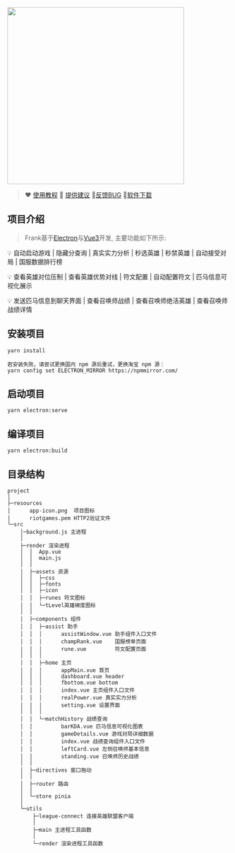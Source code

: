 <img src="https://cdn.nlark.com/yuque/0/2022/png/29483996/1656926658431-4b200ede-3cde-46a9-bbef-a8200e33de90.png" height="400" /> 

> ❤️ [使用教程](https://www.yuque.com/java-s/frank/introduction) 
🫰 [提供建议](https://www.yuque.com/java-s/frank/proposal) 
🚨[反馈BUG](https://www.yuque.com/java-s/frank/bug)
🚩[软件下载](https://www.yuque.com/java-s/frank/introduction#dZwDV) 

## 项目介绍
> Frank基于[Electron](https://github.com/electron/electron)与[Vue3](https://github.com/vuejs/core)开发, 主要功能如下所示:

💡 	自动启动游戏 | 隐藏分查询 | 真实实力分析 | 秒选英雄 | 秒禁英雄 | 自动接受对局 | 国服数据排行榜

💡	查看英雄对位压制 | 查看英雄优势对线 | 符文配置 | 自动配置符文 | 匹马信息可视化展示

💡	发送匹马信息到聊天界面 | 查看召唤师战绩 | 查看召唤师绝活英雄 | 查看召唤师战绩详情



## 安装项目
```
yarn install

若安装失败，请尝试更换国内 npm 源后重试，更换淘宝 npm 源：
yarn config set ELECTRON_MIRROR https://npmmirror.com/
```

## 启动项目
```
yarn electron:serve
```

## 编译项目
```
yarn electron:build
```
## 目录结构
```
project
│
├─resources
│      app-icon.png  项目图标
│      riotgames.pem HTTP2验证文件
└─src
    │─background.js 主进程
    │
    ├─render 渲染进程
    │  │  App.vue
    │  │  main.js
    │  │
    │  ├─assets 资源
    │  │  ├─css
    │  │  ├─fonts
    │  │  ├─icon
    │  │  ├─runes 符文图标
    │  │  └─tLevel英雄梯度图标
    │  │
    │  ├─components 组件
    │  │  ├─assist 助手
    │  │  │      assistWindow.vue 助手组件入口文件
    │  │  │      champRank.vue    国服榜单页面
    │  │  │      rune.vue         符文配置页面
    │  │  │
    │  │  ├─home 主页
    │  │  │      appMain.vue 首页
    │  │  │      dashboard.vue header
    │  │  │      fbottom.vue bottom
    │  │  │      index.vue 主页组件入口文件
    │  │  │      realPower.vue 真实实力分析
    │  │  │      setting.vue 设置界面
    │  │  │
    │  │  └─matchHistory 战绩查询
    │  │         barKDA.vue 匹马信息可视化图表
    │  │         gameDetails.vue 游戏对局详细数据
    │  │         index.vue 战绩查询组件入口文件
    │  │         leftCard.vue 左侧召唤师基本信息
    │  │         standing.vue 召唤师历史战绩
    │  │
    │  ├─directives 窗口拖动
    │  │
    │  ├─router 路由
    │  │
    │  └─store pinia
    │
    └─utils
        ├─league-connect 连接英雄联盟客户端
        │
        ├─main 主进程工具函数
        │
        └─render 渲染进程工具函数
```

